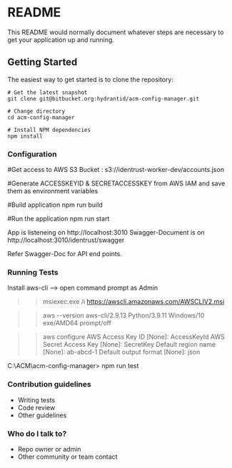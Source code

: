 # README #

This README would normally document whatever steps are necessary to get your application up and running.

## Getting Started

The easiest way to get started is to clone the repository:

```
# Get the latest snapshot
git clone git@bitbucket.org:hydrantid/acm-config-manager.git

# Change directory
cd acm-config-manager

# Install NPM dependencies
npm install
```

### Configuration ###

#Get access to AWS S3 Bucket : s3://identrust-worker-dev/accounts.json

#Generate ACCESSKEYID & SECRETACCESSKEY from AWS IAM and save them as environment variables

#Build application 
npm run build

#Run the application
npm run start

App is listeneing on http://localhost:3010
Swagger-Document is on http://localhost:3010/identrust/swagger

Refer Swagger-Doc for API end points.

### Running Tests ###

Install aws-cli --> open command prompt as Admin
>> msiexec.exe /i https://awscli.amazonaws.com/AWSCLIV2.msi

>> aws --version
aws-cli/2.9.13 Python/3.9.11 Windows/10 exe/AMD64 prompt/off

>> aws configure
AWS Access Key ID [None]: AccessKeyId <Enter your actual AccessKeyId>
AWS Secret Access Key [None]: SecretKey <Enter your actual SecretKey>
Default region name [None]: ab-abcd-1 <Enter your actual region>
Default output format [None]: json

C:\ACM\acm-config-manager> npm run test

### Contribution guidelines ###

* Writing tests
* Code review
* Other guidelines

### Who do I talk to? ###

* Repo owner or admin
* Other community or team contact